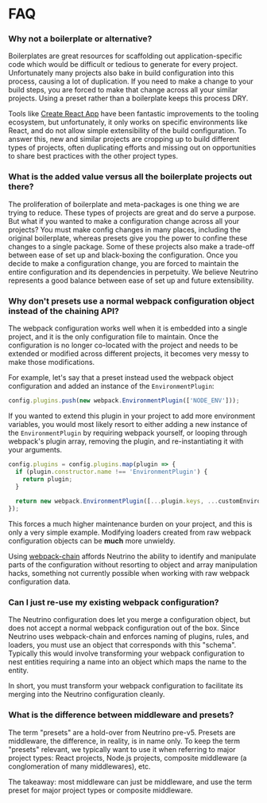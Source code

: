 # FAQ

### Why not a boilerplate or alternative?

Boilerplates are great resources for scaffolding out application-specific code which
would be difficult or tedious to generate for every project. Unfortunately many projects
also bake in build configuration into this process, causing a lot of duplication. If you
need to make a change to your build steps, you are forced to make that change across all
your similar projects. Using a preset rather than a boilerplate keeps this process DRY.

Tools like [Create React App](https://github.com/facebook/create-react-app) have
been fantastic improvements to the tooling ecosystem, but unfortunately, it only works on specific
environments like React, and do not allow simple extensibility of the build configuration. To
answer this, new and similar projects are cropping up to build different types of projects,
often duplicating efforts and missing out on opportunities to share best practices with the other project
types.

### What is the added value versus all the boilerplate projects out there?

The proliferation of boilerplate and meta-packages is one thing we are trying to reduce. These types of projects
are great and do serve a purpose. But what if you wanted to make a configuration change across all your
projects? You must make config changes in many places, including the original boilerplate, whereas presets
give you the power to confine these changes to a single package. Some of these projects also make a trade-off
between ease of set up and black-boxing the configuration. Once you decide to make a configuration change,
you are forced to maintain the entire configuration and its dependencies in perpetuity. We believe Neutrino
represents a good balance between ease of set up and future extensibility.

### Why don't presets use a normal webpack configuration object instead of the chaining API?

The webpack configuration works well when it is embedded into a single project, and it is the only configuration
file to maintain. Once the configuration is no longer co-located with the project and needs to be extended or
modified across different projects, it becomes very messy to make those modifications.

For example, let's say that a preset instead used the webpack object configuration and added an instance of the
`EnvironmentPlugin`:

```js
config.plugins.push(new webpack.EnvironmentPlugin(['NODE_ENV']));
```

If you wanted to extend this plugin in your project to add more environment variables, you would most likely
resort to either adding a new instance of the `EnvironmentPlugin` by requiring webpack yourself, or looping through
webpack's plugin array, removing the plugin, and re-instantiating it with your arguments.

```js
config.plugins = config.plugins.map(plugin => {
  if (plugin.constructor.name !== 'EnvironmentPlugin') {
    return plugin;
  }
  
  return new webpack.EnvironmentPlugin([...plugin.keys, ...customEnvironmentVariables]);
});
```

This forces a much higher maintenance burden on your project, and this is only a very simple example. Modifying
loaders created from raw webpack configuration objects can be **much** more unwieldy.

Using [webpack-chain](https://github.com/neutrinojs/webpack-chain) affords Neutrino the ability to identify and
manipulate parts of the configuration without resorting to object and array manipulation hacks, something not currently
possible when working with raw webpack configuration data.

### Can I just re-use my existing webpack configuration?

The Neutrino configuration does let you merge a configuration object, but does not accept a normal webpack configuration
out of the box. Since Neutrino uses webpack-chain and enforces naming of plugins, rules, and loaders, you must use an
object that corresponds with this "schema". Typically this would involve transforming your webpack configuration to nest
entities requiring a name into an object which maps the name to the entity.

In short, you must transform your webpack configuration to facilitate its merging into the Neutrino configuration cleanly.

### What is the difference between middleware and presets?

The term "presets" are a hold-over from Neutrino pre-v5. Presets are middleware, the difference, in reality, is in
name only. To keep the term "presets" relevant, we typically want to use it when referring to major project types:
React projects, Node.js projects, composite middleware (a conglomeration of many middlewares), etc.

The takeaway: most middleware can just be middleware, and use the term preset for major project types or
composite middleware.
